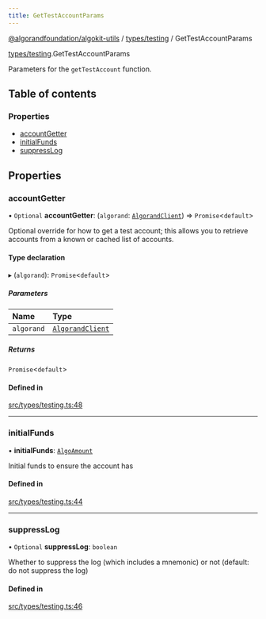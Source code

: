 ```yaml
---
title: GetTestAccountParams
---
```


[@algorandfoundation/algokit-utils](/reference/algokit-utils-ts/api/readme/) / [types/testing](/reference/algokit-utils-ts/api/modules/types_testing/) / GetTestAccountParams

[types/testing](/reference/algokit-utils-ts/api/modules/types_testing/).GetTestAccountParams

Parameters for the `getTestAccount` function.

## Table of contents

### Properties

- [accountGetter](#accountgetter)
- [initialFunds](#initialfunds)
- [suppressLog](#suppresslog)

## Properties

### accountGetter

• `Optional` **accountGetter**: (`algorand`: [`AlgorandClient`](/reference/algokit-utils-ts/api/classes/types_algorand_clientalgorandclient/)) => `Promise`\<`default`\>

Optional override for how to get a test account; this allows you to retrieve accounts from a known or cached list of accounts.

#### Type declaration

▸ (`algorand`): `Promise`\<`default`\>

##### Parameters

| Name       | Type                                                                                             |
| :--------- | :----------------------------------------------------------------------------------------------- |
| `algorand` | [`AlgorandClient`](/reference/algokit-utils-ts/api/classes/types_algorand_clientalgorandclient/) |

##### Returns

`Promise`\<`default`\>

#### Defined in

[src/types/testing.ts:48](https://github.com/algorandfoundation/algokit-utils-ts/blob/main/src/types/testing.ts#L48)

---

### initialFunds

• **initialFunds**: [`AlgoAmount`](/reference/algokit-utils-ts/api/classes/types_amountalgoamount/)

Initial funds to ensure the account has

#### Defined in

[src/types/testing.ts:44](https://github.com/algorandfoundation/algokit-utils-ts/blob/main/src/types/testing.ts#L44)

---

### suppressLog

• `Optional` **suppressLog**: `boolean`

Whether to suppress the log (which includes a mnemonic) or not (default: do not suppress the log)

#### Defined in

[src/types/testing.ts:46](https://github.com/algorandfoundation/algokit-utils-ts/blob/main/src/types/testing.ts#L46)
